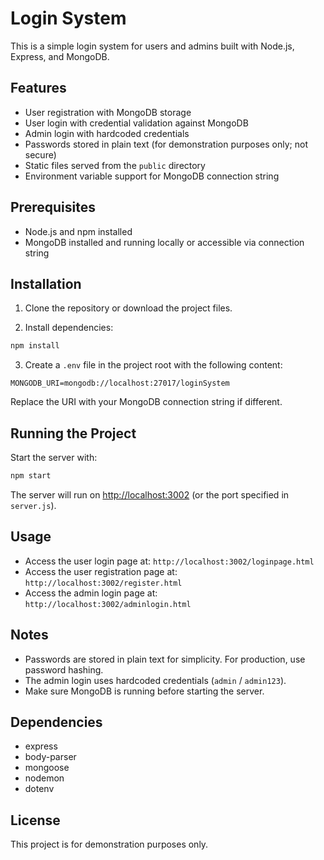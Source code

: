 # Login System

This is a simple login system for users and admins built with Node.js, Express, and MongoDB.

## Features

- User registration with MongoDB storage
- User login with credential validation against MongoDB
- Admin login with hardcoded credentials
- Passwords stored in plain text (for demonstration purposes only; not secure)
- Static files served from the `public` directory
- Environment variable support for MongoDB connection string

## Prerequisites

- Node.js and npm installed
- MongoDB installed and running locally or accessible via connection string

## Installation

1. Clone the repository or download the project files.

2. Install dependencies:

```bash
npm install
```

3. Create a `.env` file in the project root with the following content:

```
MONGODB_URI=mongodb://localhost:27017/loginSystem
```

Replace the URI with your MongoDB connection string if different.

## Running the Project

Start the server with:

```bash
npm start
```

The server will run on [http://localhost:3002](http://localhost:3002) (or the port specified in `server.js`).

## Usage

- Access the user login page at: `http://localhost:3002/loginpage.html`
- Access the user registration page at: `http://localhost:3002/register.html`
- Access the admin login page at: `http://localhost:3002/adminlogin.html`

## Notes

- Passwords are stored in plain text for simplicity. For production, use password hashing.
- The admin login uses hardcoded credentials (`admin` / `admin123`).
- Make sure MongoDB is running before starting the server.

## Dependencies

- express
- body-parser
- mongoose
- nodemon
- dotenv

## License

This project is for demonstration purposes only.
